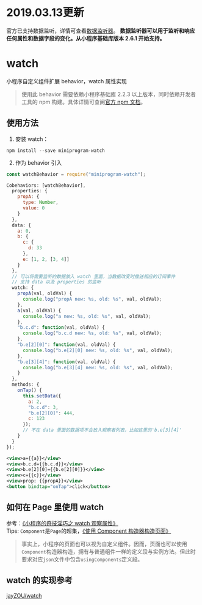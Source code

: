 # 2019.03.13更新
官方已支持数据监听，详情可查看[数据监听器](https://developers.weixin.qq.com/miniprogram/dev/framework/custom-component/observer.html)。
**数据监听器可以用于监听和响应任何属性和数据字段的变化。从小程序基础库版本 2.6.1 开始支持。**

# watch

小程序自定义组件扩展 behavior，watch 属性实现

> 使用此 behavior 需要依赖小程序基础库 2.2.3 以上版本，同时依赖开发者工具的 npm 构建。具体详情可查阅[官方 npm 文档](https://developers.weixin.qq.com/miniprogram/dev/devtools/npm.html)。

## 使用方法

1. 安装 watch：

```
npm install --save miniprogram-watch
```

2. 作为 behavior 引入

```js
const watchBehavior = require("miniprogram-watch");

Cobehaviors: [watchBehavior],
  properties: {
    propA: {
      type: Number,
      value: 0
    }
  },
  data: {
    a: 0,
    b: {
      c: {
        d: 33
      },
      e: [1, 2, [3, 4]]
    }
  },
  // 可以将需要监听的数据放入 watch 里面，当数据改变时推送相应的订阅事件
  // 支持 data 以及 properties 的监听
  watch: {
    propA(val, oldVal) {
      console.log("propA new: %s, old: %s", val, oldVal);
    },
    a(val, oldVal) {
      console.log("a new: %s, old: %s", val, oldVal);
    },
    "b.c.d": function(val, oldVal) {
      console.log("b.c.d new: %s, old: %s", val, oldVal);
    },
    "b.e[2][0]": function(val, oldVal) {
      console.log("b.e[2][0] new: %s, old: %s", val, oldVal);
    },
    "b.e[3][4]": function(val, oldVal) {
      console.log("b.e[3][4] new: %s, old: %s", val, oldVal);
    }
  },
  methods: {
    onTap() {
      this.setData({
        a: 2,
        "b.c.d": 3,
        "b.e[2][0]": 444,
        c: 123
      });
      // 不在 data 里面的数据项不会放入观察者列表，比如这里的'b.e[3][4]'
    }
  }
});
```

```xml
<view>a={{a}}</view>
<view>b.c.d={{b.c.d}}</view>
<view>b.e[2][0]={{b.e[2][0]}}</view>
<view>c={{c}}</view>
<view>prop: {{propA}}</view>
<button bindtap="onTap">click</button>
```

## 如何在 Page 里使用 watch
参考：[《小程序的奇技淫巧之 watch 观察属性》](https://godbasin.github.io/2018/12/26/wxapp-watch/)    
Tips: `Component`是`Page`的超集，[《使用 Component 构造器构造页面》](https://developers.weixin.qq.com/miniprogram/dev/framework/custom-component/component.html)   
> 事实上，小程序的页面也可以视为自定义组件。因而，页面也可以使用`Component`构造器构造，拥有与普通组件一样的定义段与实例方法。但此时要求对应`json`文件中包含`usingComponents`定义段。  

## watch 的实现参考
[jayZOU/watch](https://github.com/jayZOU/watch)
